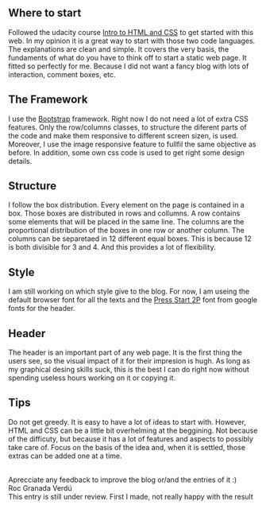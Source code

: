 ## Where to start
Followed the udacity course [Intro to HTML and CSS](https://classroom.udacity.com/courses/ud304) to get started with this web.
In my opinion it is a great way to start with those two code languages. The explanations are clean and simple. It covers the very basis, the fundaments of what do you have to think off to start a static web page.
It fitted so perfectly for me. Because I did not want a fancy blog with lots of interaction, comment boxes, etc.

## The Framework
I use the [Bootstrap](https://v4-alpha.getbootstrap.com) framework.
Right now I do not need a lot of extra CSS features. Only the row/columns classes, to structure the diferent parts of the code and make them responsive to different screen sizen, is used. Moreover, I use the image responsive feature to fullfil the same objective as before.
In addition, some own css code is used to get right some design details.

## Structure
I follow the box distribution. Every element on the page is contained in a box.
Those boxes are distributed in rows and collumns. A row contains some elements that will be placed in the same line. The columns are the proportional distribution of the boxes in one row or another column.
The columns can be separetaed in 12 different equal boxes. This is because 12 is both divisible for 3 and 4. And this provides a lot of flexibility.

## Style
I am still working on which style give to the blog. For now, I am useing the default browser font for all the texts and the [Press Start 2P](https://fonts.google.com/specimen/Press+Start+2P)   font from google fonts for the header.

## Header
The header is an important part of any web page. It is the first thing the users see, so the visual impact of it for their impresion is hugh. As long as my graphical desing skills suck, this is the best I can do right now without spending useless hours working on it or copying it.

## Tips
Do not get greedy. It is easy to have a lot of ideas to start with. However, HTML and CSS can be a little bit overhelming at the beggining. Not because of the difficuty, but because it has a lot of features and aspects to possibly take care of. Focus on the basis of the idea and, when it is settled, those extras can be added one at a time.

<br />
Aprecciate any feedback to improve the blog or/and the entries of it :)
<br />
Roc Granada Verdú
<br />
This entry is still under review. First I made, not really happy with the result